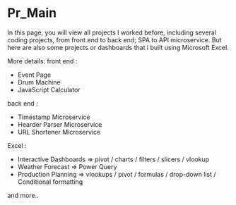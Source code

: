# Pr_Main
In this page, you will view all projects I worked before, including several coding projects, from front end to back end; SPA to API microservice. 
But here are also some projects or dashboards that i built using Microsoft Excel.

More details: 
front end : 
- Event Page
- Drum Machine
- JavaScript Calculator

back end : 
- Timestamp Microservice
- Hearder Parser Microservice
- URL Shortener Microservice

Excel :
- Interactive Dashboards => pivot / charts / filters / slicers / vlookup
- Weather Forecast => Power Query
- Production Planning => vlookups / pivot / formulas / drop-down list / Conditional formatting

and more..
